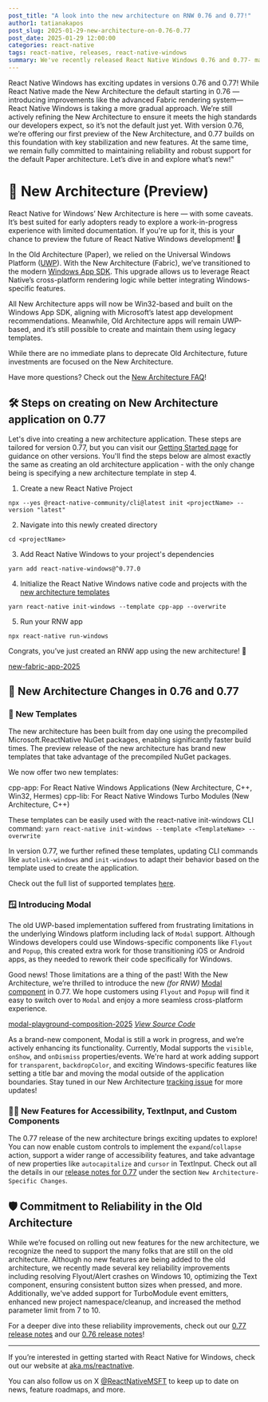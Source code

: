 ```yaml
---
post_title: "A look into the new architecture on RNW 0.76 and 0.77!"
author1: tatianakapos
post_slug: 2025-01-29-new-architecture-on-0.76-0.77
post_date: 2025-01-29 12:00:00
categories: react-native
tags: react-native, releases, react-native-windows
summary: We've recently released React Native Windows 0.76 and 0.77- marking the first time we invite developers to create RNW experiences on the new architecture.
---
```


React Native Windows has exciting updates in versions 0.76 and 0.77! While React Native made the New Architecture the default starting in 0.76 —introducing improvements like the advanced Fabric rendering system— React Native Windows is taking a more gradual approach. We’re still actively refining the New Architecture to ensure it meets the high standards our developers expect, so it’s not the default just yet. With version 0.76, we’re offering our first preview of the New Architecture, and 0.77 builds on this foundation with key stabilization and new features. At the same time, we remain fully committed to maintaining reliability and robust support for the default Paper architecture. Let’s dive in and explore what’s new!"

# 🌟 New Architecture (Preview)

React Native for Windows’ New Architecture is here — with some caveats. It’s best suited for early adopters ready to explore a work-in-progress experience with limited documentation. If you're up for it, this is your chance to preview the future of React Native Windows development! 🚀

In the Old Architecture (Paper), we relied on the Universal Windows Platform ([UWP](https://learn.microsoft.com/en-us/windows/uwp/)). With the New Architecture (Fabric), we’ve transitioned to the modern [Windows App SDK](https://learn.microsoft.com/en-us/windows/apps/windows-app-sdk/). This upgrade allows us to leverage React Native’s cross-platform rendering logic while better integrating Windows-specific features.

All New Architecture apps will now be Win32-based and built on the Windows App SDK, aligning with Microsoft’s latest app development recommendations. Meanwhile, Old Architecture apps will remain UWP-based, and it’s still possible to create and maintain them using legacy templates.

While there are no immediate plans to deprecate Old Architecture, future investments are focused on the New Architecture. 

Have more questions? Check out the [New Architecture FAQ](https://microsoft.github.io/react-native-windows/docs/new-architecture#faq)!

## 🛠️ Steps on creating on New Architecture application on 0.77

Let's dive into creating a new architecture application. These steps are tailored for version 0.77, but you can visit our [Getting Started page](https://microsoft.github.io/react-native-windows/docs/getting-started) for guidance on other versions. You'll find the steps below are almost exactly the same as creating an old architecture application - with the only change being is specifying a new architecture template in step 4.

1. Create a new React Native Project

`npx --yes @react-native-community/cli@latest init <projectName> --version "latest"`

2. Navigate into this newly created directory

`cd <projectName>`

3. Add React Native Windows to your project's dependencies

`yarn add react-native-windows@^0.77.0`

4. Initialize the React Native Windows native code and projects with the [new architecture templates](https://microsoft.github.io/react-native-windows/docs/init-windows-cli#templates)

`yarn react-native init-windows --template cpp-app --overwrite`

5. Run your RNW app

`npx react-native run-windows`

Congrats, you’ve just created an RNW app using the new architecture! 🎉

[new-fabric-app-2025](assets/2025-01-24-2025-new-architecture-on-76-and-77/new-fabric-app.gif)

## 🚧 New Architecture Changes in 0.76 and 0.77

### 📑 New Templates

The new architecture has been built from day one using the precompiled Microsoft.ReactNative NuGet packages, enabling significantly faster build times. The preview release of the new architecture has brand new templates that take advantage of the precompiled NuGet packages.

We now offer two new templates:

cpp-app: For React Native Windows Applications (New Architecture, C++, Win32, Hermes)
cpp-lib: For React Native Windows Turbo Modules (New Architecture, C++)

These templates can be easily used with the react-native init-windows CLI command: `yarn react-native init-windows --template <TemplateName> --overwrite` 

In version 0.77, we further refined these templates, updating CLI commands like `autolink-windows` and `init-windows` to adapt their behavior based on the template used to create the application.

Check out the full list of supported templates [here](https://microsoft.github.io/react-native-windows/docs/init-windows-cli#templates).

### 🪟 Introducing Modal

The old UWP-based implementation suffered from frustrating limitations in the underlying Windows platform including lack of `Modal` support. Although Windows developers could use Windows-specific components like `Flyout` and `Popup`, this created extra work for those transitioning iOS or Android apps, as they needed to rework their code specifically for Windows. 

Good news! Those limitations are a thing of the past! With the New Architecture, we’re thrilled to introduce the new *(for RNW)* [Modal component](https://reactnative.dev/docs/modal) in 0.77. We hope customers using `Flyout` and `Popup` will find it easy to switch over to `Modal` and enjoy a more seamless cross-platform experience. 

[modal-playground-composition-2025](assets/2025-01-24-2025-new-architecture-on-76-and-77/modal-playground.gif)
[*View Source Code*](https://github.com/microsoft/react-native-windows/tree/0.77-stable/packages/%40react-native-windows/tester/src/js/examples/Modal)

As a brand-new component, Modal is still a work in progress, and we’re actively enhancing its functionality. Currently, Modal supports the `visible`, `onShow`, and `onDismiss` properties/events. We're hard at work adding support for `transparent`, `backdropColor`, and exciting Windows-specific features like setting a title bar and moving the modal outside of the application boundaries. Stay tuned in our New Architecture [tracking issue](https://github.com/microsoft/react-native-windows/issues/12042) for more updates!

### 👩‍💻 New Features for Accessibility, TextInput, and Custom Components

The 0.77 release of the new architecture brings exciting updates to explore! You can now enable custom controls to implement the `expand`/`collapse` action, support a wider range of accessibility features, and take advantage of new properties like `autocapitalize` and `cursor` in TextInput. Check out all the details in our [release notes for 0.77](https://github.com/microsoft/react-native-windows/releases/tag/react-native-windows_v0.77.0) under the section `New Architecture-Specific Changes`.

## 🛡️ Commitment to Reliability in the Old Architecture

While we’re focused on rolling out new features for the new architecture, we recognize the need to support the many folks that are still on the old architecture. Although no new features are being added to the old architecture, we recently made several key reliability improvements including resolving Flyout/Alert crashes on Windows 10, optimizing the Text component, ensuring consistent button sizes when pressed, and more. Additionally, we've added support for TurboModule event emitters, enhanced new project namespace/cleanup, and increased the method parameter limit from 7 to 10.

For a deeper dive into these reliability improvements, check out our [0.77 release notes](https://github.com/microsoft/react-native-windows/releases/tag/react-native-windows_v0.77.0) and  our [0.76 release notes](https://github.com/microsoft/react-native-windows/releases/tag/react-native-windows_v0.76.0)!

---

If you’re interested in getting started with React Native for Windows, check out our website at [aka.ms/reactnative](https://microsoft.github.io/react-native-windows/).

You can also follow us on X [@ReactNativeMSFT](https://twitter.com/reactnativemsft) to keep up to date on news, feature roadmaps, and more.

